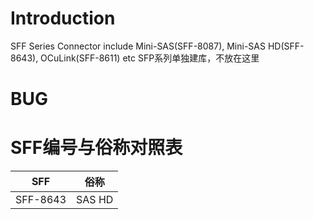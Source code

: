 # Introduction 
SFF Series Connector include Mini-SAS(SFF-8087), Mini-SAS HD(SFF-8643), OCuLink(SFF-8611) etc
SFP系列单独建库，不放在这里

# BUG

# SFF编号与俗称对照表
| SFF | 俗称 |
| --- | ---- |
| SFF-8643 | SAS HD |